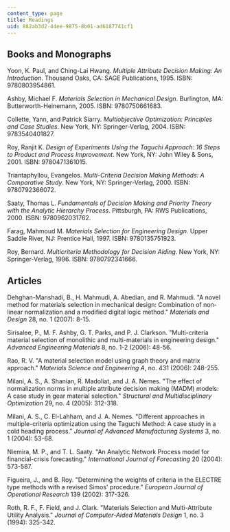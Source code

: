```yaml
---
content_type: page
title: Readings
uid: 882ab3d2-44ee-9875-8b01-ad6187741cf1
---
```


Books and Monographs
--------------------

Yoon, K. Paul, and Ching-Lai Hwang. _Multiple Attribute Decision Making: An Introduction_. Thousand Oaks, CA: SAGE Publications, 1995. ISBN: 9780803954861.

Ashby, Michael F. _Materials Selection in Mechanical Design_. Burlington, MA: Butterworth-Heinemann, 2005. ISBN: 9780750661683.

Collette, Yann, and Patrick Siarry. _Multiobjective Optimization: Principles and Case Studies_. New York, NY: Springer-Verlag, 2004. ISBN: 9783540401827.

Roy, Ranjit K. _Design of Experiments Using the Taguchi Approach: 16 Steps to Product and Process Improvement_. New York, NY: John Wiley & Sons, 2001. ISBN: 9780471361015.

Triantaphyllou, Evangelos. _Multi-Criteria Decision Making Methods: A Comparative Study_. New York, NY: Springer-Verlag, 2000. ISBN: 9780792366072.

Saaty, Thomas L. _Fundamentals of Decision Making and Priority Theory with the Analytic Hierarchy Process_. Pittsburgh, PA: RWS Publications, 2000. ISBN: 9780962031762.

Farag, Mahmoud M. _Materials Selection for Engineering Design_. Upper Saddle River, NJ: Prentice Hall, 1997. ISBN: 9780135751923.

Roy, Bernard. _Multicriteria Methodology for Decision Aiding_. New York, NY: Springer-Verlag, 1996. ISBN: 9780792341666.

Articles
--------

Dehghan-Manshadi, B., H. Mahmudi, A. Abedian, and R. Mahmudi. "A novel method for materials selection in mechanical design: Combination of non-linear normalization and a modified digital logic method." _Materials and Design_ 28, no. 1 (2007): 8-15.

Sirisalee, P., M. F. Ashby, G. T. Parks, and P. J. Clarkson. "Multi-criteria material selection of monolithic and multi-materials in engineering design." _Advanced Engineering Materials_ 8, no. 1-2 (2006): 48-56.

Rao, R. V. "A material selection model using graph theory and matrix approach." _Materials Science and Engineering A_, no. 431 (2006): 248-255.

Milani, A. S., A. Shanian, R. Madoliat, and J. A. Nemes. "The effect of normalization norms in multiple attribute decision making (MADM) models: A case study in gear material selection." _Structural and Multidisciplinary Optimization_ 29, no. 4 (2005): 312-318.

Milani, A. S., C. El-Lahham, and J. A. Nemes. "Different approaches in multiple-criteria optimization using the Taguchi Method: A case study in a cold heading process." _Journal of Advanced Manufacturing Systems_ 3, no. 1 (2004): 53-68.

Niemira, M. P., and T. L. Saaty. "An Analytic Network Process model for financial-crisis forecasting." _International Journal of Forecasting_ 20 (2004): 573-587.

Figueira, J., and B. Roy. "Determining the weights of criteria in the ELECTRE type methods with a revised Simos' procedure." _European Journal of Operational Research_ 139 (2002): 317-326.

Roth, R. F., F. Field, and J. Clark. "Materials Selection and Multi-Attribute Utility Analysis." _Journal of Computer-Aided Materials Design_ 1, no. 3 (1994): 325-342.